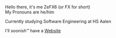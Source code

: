 Hello there, it's me ZeFX6 (or FX for short) \
My Pronouns are he/him

Currently studying Software Engineering at HS Aalen

I'll soonish™️ have a [Website](https://ZeFX6.net)
